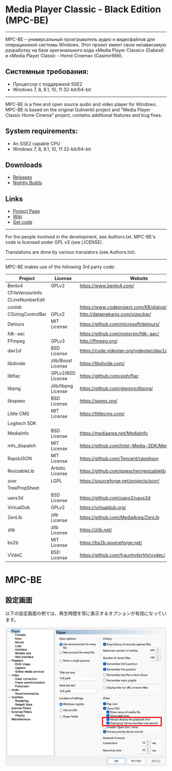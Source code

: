 # Media Player Classic - Black Edition (MPC-BE)
---

MPC-BE – универсальный проигрыватель аудио и видеофайлов для операционной системы Windows.
Этот проект имеет свою независимую разработку на базе оригинального кода «Media Player Classic» (Gabest) и «Media Player Classic - Home Cinema» (Casimir666).

## Системные требования:
* Процессор с поддержкой SSE2
* Windows 7, 8, 8.1, 10, 11 32-bit/64-bit

---

MPC-BE is a free and open source audio and video player for Windows.
MPC-BE is based on the original Guliverkli project and "Media Player Classic Home Cinema" project, contains additional features and bug fixes.

## System requirements:
* An SSE2 capable CPU
* Windows 7, 8, 8.1, 10, 11 32-bit/64-bit

## Downloads
- [Releases      ](https://github.com/Aleksoid1978/MPC-BE/releases)
- [Nightly Builds](https://github.com/Aleksoid1978/MPC-BE/wiki/Nightly-builds)

## Links
- [Project Page  ](https://sourceforge.net/projects/mpcbe/)
- [Wiki          ](https://github.com/Aleksoid1978/MPC-BE/wiki)
- [Get code      ](https://github.com/Aleksoid1978/MPC-BE.git)

---
 
For the people involved in the development, see Authors.txt.
MPC-BE's code is licensed under GPL v3 (see LICENSE).

Translations are done by various translators (see Authors.txt).

---

MPC-BE makes use of the following 3rd party code:

| Project           | License             | Website                                               |
|-------------------|---------------------|-------------------------------------------------------|
| Bento4            | GPLv2               | https://www.bento4.com/                               |
| CFileVersionInfo  |                     |                                                       |
| CLineNumberEdit   |                     |                                                       |
| coolsb            |                     | https://www.codeproject.com/KB/dialog/coolscroll.aspx |
| CSizingControlBar | GPLv2               | http://datamekanix.com/sizecbar/                      |
| Detours           | MIT License         | https://github.com/microsoft/detours/                 |
| fdk-aac           |                     | https://github.com/mstorsjo/fdk-aac/                  |
| FFmpeg            | GPLv3               | http://ffmpeg.org/                                    |
| dav1d             | BSD License         | https://code.videolan.org/videolan/dav1d/             |
| libdivide         | zlib/Boost License  | https://libdivide.com/                                |
| libflac           | GPLv2/BSD License   | https://github.com/xiph/flac                          |
| libpng            | zlib/libpng License | https://github.com/glennrp/libpng/                    |
| libspeex          | BSD License         | https://speex.org/                                    |
| Little CMS        | MIT License         | https://littlecms.com/                                |
| Logitech SDK      |                     |                                                       |
| MediaInfo         | BSD License         | https://mediaarea.net/MediaInfo                       |
| mfx_dispatch      | MIT License         | https://github.com/Intel-Media-SDK/MediaSDK           |
| RapidJSON         | MIT License         | https://github.com/Tencent/rapidjson                  |
| ResizableLib      | Artistic License    | https://github.com/ppescher/resizablelib              |
| soxr              | LGPL                | https://sourceforge.net/projects/soxr/                |
| TreePropSheet     |                     |                                                       |
| uavs3d            | BSD License         | https://github.com/uavs3/uavs3d                       |
| VirtualDub        | GPLv2               | https://virtualdub.org/                               |
| ZenLib            | zlib License        | https://github.com/MediaArea/ZenLib                   |
| zlib              | zlib License        | https://zlib.net/                                     |
| bs2b              | MIT License         | https://bs2b.sourceforge.net/                         |
| VVdeC             | BSD License         | https://github.com/fraunhoferhhi/vvdec/               |

# MPC-BE

## 設定画面

以下の設定画面の例では、再生時間を常に表示するオプションが有効になっています。

![Player Settings](./docs/MPC-BE%20new%20function%20addition%20option%20screen.png)
